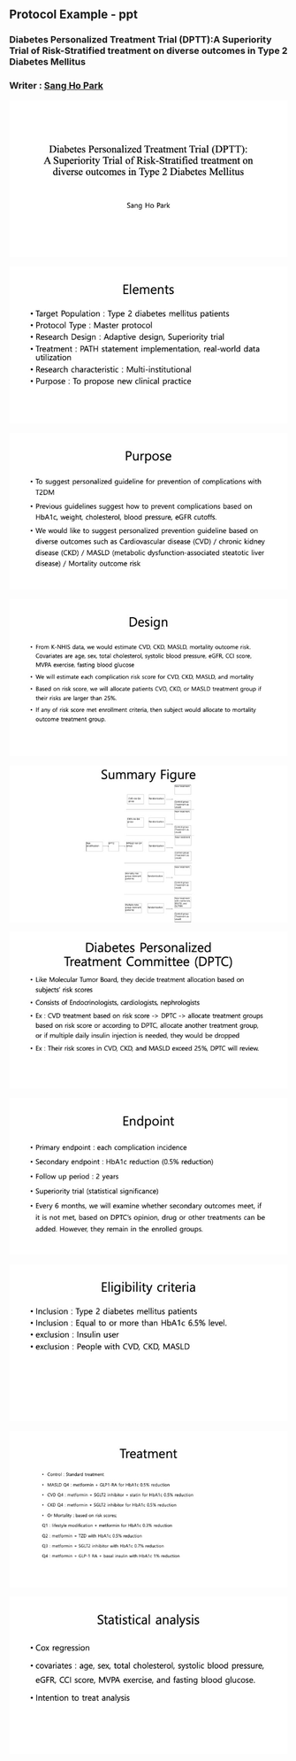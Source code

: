 ## Protocol Example - ppt

### Diabetes Personalized Treatment Trial (DPTT):A Superiority Trial of Risk-Stratified treatment on diverse outcomes in Type 2 Diabetes Mellitus

### Writer : [Sang Ho Park](https://www.linkedin.com/in/shstat1729/)

![](../pics/slide1.jpeg)

![](../pics/slide2.jpeg)

![](../pics/slide3.jpeg)

![](../pics/slide4.jpeg)

![](../pics/slide5.jpeg)

![](../pics/slide6.jpeg)

![](../pics/slide7.jpeg)

![](../pics/slide8.jpeg)

![](../pics/slide9.jpeg)

![](../pics/slide10.jpeg)
